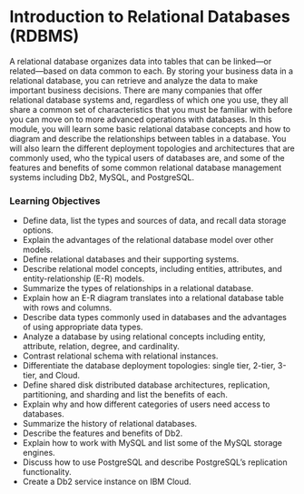 # Introduction to Relational Databases (RDBMS)
A relational database organizes data into tables that can be linked—or related—based on data common to each. By storing your business data in a relational database, you can retrieve and analyze the data to make important business decisions. There are many companies that offer relational database systems and, regardless of which one you use, they all share a common set of characteristics that you must be familiar with before you can move on to more advanced operations with databases. In this module, you will learn some basic relational database concepts and how to diagram and describe the relationships between tables in a database. You will also learn the different deployment topologies and architectures that are commonly used, who the typical users of databases are, and some of the features and benefits of some common relational database management systems including Db2, MySQL, and PostgreSQL.

### Learning Objectives
* Define data, list the types and sources of data, and recall data storage options.
* Explain the advantages of the relational database model over other models.
* Define relational databases and their supporting systems.
* Describe relational model concepts, including entities, attributes, and entity-relationship (E-R) models.
* Summarize the types of relationships in a relational database.
* Explain how an E-R diagram translates into a relational database table with rows and columns.
* Describe data types commonly used in databases and the advantages of using appropriate data types.
* Analyze a database by using relational concepts including entity, attribute, relation, degree, and cardinality.
* Contrast relational schema with relational instances.
* Differentiate the database deployment topologies: single tier, 2-tier, 3-tier, and Cloud.
* Define shared disk distributed database architectures, replication, partitioning, and sharding and list the benefits of each.
* Explain why and how different categories of users need access to databases.
* Summarize the history of relational databases.
* Describe the features and benefits of Db2.
* Explain how to work with MySQL and list some of the MySQL storage engines.
* Discuss how to use PostgreSQL and describe PostgreSQL’s replication functionality.
* Create a Db2 service instance on IBM Cloud.
